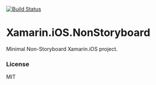[![Build Status](https://app.bitrise.io/app/c2922e05f26248ac/status.svg?token=ov17N8VSCTREU6oRTmv1GQ&branch=master)](https://app.bitrise.io/app/c2922e05f26248ac)

Xamarin.iOS.NonStoryboard
===

Minimal Non-Storyboard Xamarin.iOS project. 

### License

MIT


